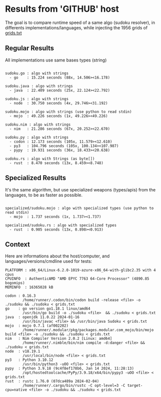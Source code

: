 # Results from 'GITHUB' host

The goal is to compare runtime speed of a same algo (sudoku resolver), in differents implementations/languages, while injecting the 1956 grids of [grids.txt](grids.txt)

## Regular Results

All implementations use same bases types (string)

```

sudoku.go : algo with strings
  - go    : 15.224 seconds (88x, 14.506><16.178)

sudoku.java : algo with strings
  - java  : 22.409 seconds (25x, 22.124><22.792)

sudoku.js : algo with strings
  - node  : 30.750 seconds (4x, 29.746><31.192)

sudoku.mojo : algo with strings (use python to read stdin)
  - mojo  : 49.226 seconds (1x, 49.226><49.226)

sudoku.nim : algo with strings
  - nim   : 21.286 seconds (67x, 20.252><22.670)

sudoku.py : algo with strings
  - codon : 12.173 seconds (105x, 11.579><12.610)
  - py3   : 104.796 seconds (105x, 100.134><107.987)
  - pypy  : 19.931 seconds (36x, 18.433><20.638)

sudoku.rs : algo with Strings (as byte[])
  - rust  : 8.470 seconds (13x, 8.459><8.748)

```

## Specialized Results

It's the same algorithm, but use specialized weapons (types/apis) from the languages, to be as faster as possible.

```

specialized/sudoku.mojo : algo with specialized types (use python to read stdin)
  - mojo  : 1.737 seconds (1x, 1.737><1.737)

specialized/sudoku.rs : algo with specialized types
  - rust  : 0.905 seconds (13x, 0.898><0.913)

```
## Context

Here are informations about the host/computer, and languages/versions/cmdline used for tests:
```
PLATFORM : x86_64/Linux-6.2.0-1019-azure-x86_64-with-glibc2.35 with 4 cpus
CPUINFO  : AuthenticAMD "AMD EPYC 7763 64-Core Processor" (4890.85 bogomips)
MEMINFO  : 16365028 kB

codon : 0.16.3
        /home/runner/.codon/bin/codon build -release <file> -o ./sudoku && ./sudoku < grids.txt
go    : go version go1.18.1 linux/amd64
        /usr/bin/go build -o ./sudoku <file>  && ./sudoku < grids.txt
java  : openjdk 11.0.22 2024-01-16
        /usr/bin/javac <file> && /usr/bin/java Sudoku < grids.txt
mojo  : mojo 0.7.1 (af002202)
        /home/runner/.modular/pkg/packages.modular.com_mojo/bin/mojo build <file> -o ./sudoku && ./sudoku < grids.txt
nim   : Nim Compiler Version 2.0.2 [Linux: amd64]
        /home/runner/.nimble/bin/nim compile -d:danger <file> && ./sudoku < grids.txt
node  : v18.19.1
        /usr/local/bin/node <file> < grids.txt
py3   : Python 3.10.12
        /usr/bin/python3 -uOO <file> < grids.txt
pypy  : Python 3.9.18 (9c4f8ef178b6, Jan 14 2024, 11:28:13)
        /opt/hostedtoolcache/PyPy/3.9.18/x64/bin/pypy3 -uOO <file> < grids.txt
rust  : rustc 1.76.0 (07dca489a 2024-02-04)
        /home/runner/.cargo/bin/rustc -C opt-level=3 -C target-cpu=native <file> -o ./sudoku && ./sudoku < grids.txt

```


